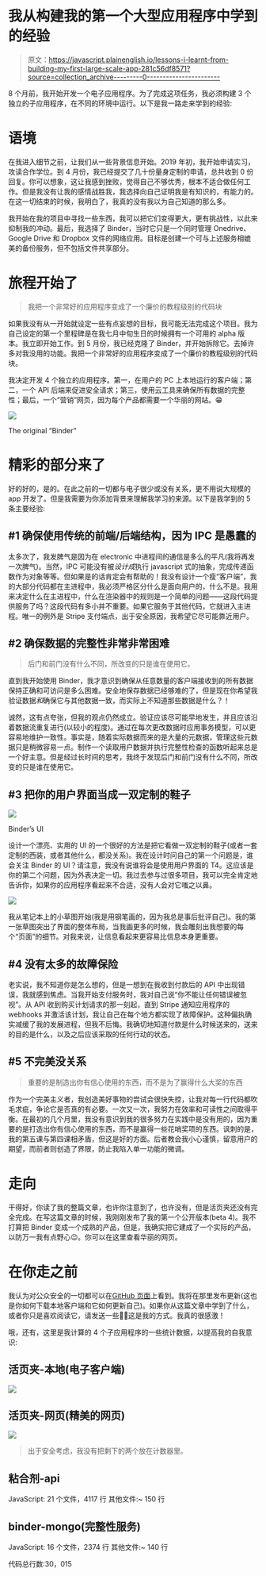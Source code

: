 # 我从构建我的第一个大型应用程序中学到的经验

> 原文：<https://javascript.plainenglish.io/lessons-i-learnt-from-building-my-first-large-scale-app-281c56df8571?source=collection_archive---------0----------------------->

8 个月前，我开始开发一个电子应用程序。为了完成这项任务，我必须构建 3 个独立的子应用程序，在不同的环境中运行。以下是我一路走来学到的经验:

# 语境

在我进入细节之前，让我们从一些背景信息开始。2019 年初，我开始申请实习，攻读合作学位。到 4 月份，我已经提交了几十份量身定制的申请，总共收到 0 份回复。你可以想象，这让我感到挫败，觉得自己不够优秀，根本不适合做任何工作。但是我没有让我的感情战胜我，我选择向自己证明我是有知识的，有能力的。在这一切结束的时候，我明白了，我真的没有我以为自己知道的那么多。

我开始在我的项目中寻找一些东西，我可以把它们变得更大，更有挑战性，以此来抑制我的冲动。最后，我选择了 Binder，当时它只是一个同时管理 Onedrive、Google Drive 和 Dropbox 文件的网络应用。目标是创建一个可与上述服务相媲美的备份服务，但不包括文件共享部分。

# 旅程开始了

> 我把一个非常好的应用程序变成了一个廉价的教程级别的代码块

如果我没有从一开始就设定一些有点妄想的目标，我可能无法完成这个项目。我为自己设定的第一个里程碑是在我七月中旬生日的时候拥有一个可用的 alpha 版本。我立即开始工作。到 5 月份，我已经克隆了 Binder，并开始拆除它。去掉许多对我没用的功能。我把一个非常好的应用程序变成了一个廉价的教程级别的代码块。

我决定开发 4 个独立的应用程序。第一，在用户的 PC 上本地运行的客户端；第二，一个 API 后端来促进安全请求；第三，使用云工具来确保所有数据的完整性；最后，一个“营销”网页，因为每个产品都需要一个华丽的网站。😁

![](img/ad69371e6f14e09c95a7d24e2fe876c4.png)

The original “Binder”

# 精彩的部分来了

好的好的，是的。在此之前的一切都与电子很少或没有关系，更不用说大规模的 app 开发了。但是我需要为你添加背景来理解我学习的来源。以下是我学到的 5 条主要经验:

## #1 确保使用传统的前端/后端结构，因为 IPC 是愚蠢的

太多次了，我发脾气是因为在 electronic 中进程间的通信是多么的平凡(我将再发一次脾气)。当然，IPC 可能没有被*设计成*执行 javascript 式的抽象，完成传递函数作为对象等等。但如果是的话肯定会有帮助的！我没有设计一个瘦“客户端”，我的大部分代码都在主进程中，我必须严格区分什么是面向用户的，什么不是。我用来决定什么在主进程中，什么在渲染器中的规则是一个简单的问题——这段代码提供服务了吗？这段代码有多小并不重要。如果它服务于其他代码，它就进入主进程。唯一的例外是 Stripe 支付端点，出于安全原因，我希望它尽可能靠近用户。

## #2 确保数据的完整性非常非常困难

> 后门和前门没有什么不同，所改变的只是谁在使用它。

直到我开始使用 Binder，我才意识到确保从任意数量的客户端接收到的所有数据保持正确和可访问是多么困难。安全地保存数据已经够难的了，但是现在你希望我验证数据*和*确保它与其他数据一致，而实际上不知道那些数据是什么？！

诚然，这有点夸张，但我的观点仍然成立。验证应该尽可能早地发生，并且应该沿着数据流重复进行(以较小的程度)。通过在每次更改数据时应用事务模型，可以更容易地维护一致性。事实是，随着实际数据而来的是大量的元数据，管理这些元数据只是稍微容易一点。制作一个读取用户数据并执行完整性检查的函数听起来总是一个好主意。但是经过长时间的思考，我终于发现后门和前门没有什么不同，所改变的只是谁在使用它。

## #3 把你的用户界面当成一双定制的鞋子

![](img/375700073bdcac4198d48fb8f539afbb.png)

Binder’s UI

设计一个漂亮、实用的 UI 的一个很好的方法是把它看做一双定制的鞋子(或者一套定制的西装，或者其他什么，都没关系)。我在设计时问自己的第一个问题是，谁会关注 Binder 的 UI？请注意，我没有说谁将会是使用用户界面的 T4。这应该是你的第二个问题，因为外表决定一切。我过去参与过很多项目，我可以完全肯定地告诉你，如果你的应用程序看起来不合适，没有人会对它嗤之以鼻。

![](img/7af21a5ce3c7237d8649575332dab1ea.png)

我从笔记本上的小草图开始(我是用钢笔画的，因为我总是事后批评自己)。我的第一张草图突出了界面的整体布局，当我画更多的时候，我会雕刻出我想要的每个“页面”的细节。对我来说，让信息看起来更容易比信息本身更重要。

## #4 没有太多的故障保险

老实说，我不知道你是怎么想的，但是一想到在我收到付款后的 API 中出现错误，我就感到焦虑。当我开始支付服务时，我对自己说“你不能让任何错误被忽视”。从 API 收到购买计划请求的那一刻起，直到 Stripe 通知应用程序的 webhooks 并激活该计划，我让自己在每个地方都实现了故障保护。这种偏执确实减缓了我的发展进程，但我不后悔。我确切地知道付款是什么时候送来的，送来的目的是什么，以及之后应该采取的任何行动的状态。

## #5 不完美没关系

> 重要的是制造出你有信心使用的东西，而不是为了赢得什么大奖的东西

作为一个完美主义者，我创造美好事物的尝试会很快失控，让我对每一行代码都吹毛求疵，争论它是否真的有必要。一次又一次，我努力在效率和可读性之间取得平衡。在最初的几个月里，我没有意识到我的很多努力在实践中是没有用的，因为重要的是打造出你有信心使用的东西，而不是赢得一些花哨奖项的东西。讽刺的是，我的第五课与第四课相矛盾，但这是好的方面。后者教会我小心谨慎，留意用户的期望，而前者则创造了界限，防止我陷入单一功能的微调。

# 走向

干得好，你读了我的整篇文章，也许你注意到了，也许没有，但是活页夹还没有完全完成。在写这篇文章的时候，我刚刚发布了我的第一个公开版本(beta 4)。我不打算把 Binder 变成一个成熟的产品，但是，我确实把它建成了一个实际的产品，以防万一我有点野心😉。你可以在这里查看华丽的网页。

# 在你走之前

我认为对公众安全的一切都可以在[GitHub 页面](https://github.com/DeveloperRic/binder-local)上看到。我将在那里发布更新(这也是你如何下载本地客户端和它如何更新自己)。如果你从这篇文章中学到了什么，或者你只是喜欢阅读它，请发送一些👏🏾这是我的方式。我真的很感激！

哦，还有，这里是我计算的 4 个子应用程序的一些统计数据，以提高我的自我意识:

## 活页夹-本地(电子客户端)

![](img/2b212f3944909c3327eeefa025e0ab82.png)

## 活页夹-网页(精美的网页)

![](img/5bad7f194bfb9128e663fa90dc6114df.png)

> 出于安全考虑，我没有把剩下的两个放在计数器里。

## 粘合剂-api

JavaScript: 21 个文件，4117 行
其他文件:~ 150 行

## binder-mongo(完整性服务)

JavaScript: 16 个文件，2374 行
其他文件:~ 140 行

代码总行数:30，015